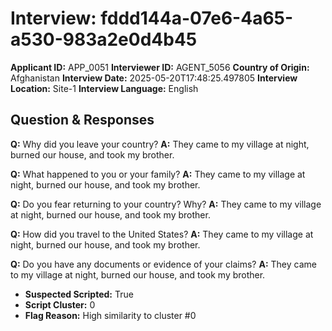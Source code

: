 # Interview: fddd144a-07e6-4a65-a530-983a2e0d4b45
**Applicant ID:** APP_0051
**Interviewer ID:** AGENT_5056
**Country of Origin:** Afghanistan
**Interview Date:** 2025-05-20T17:48:25.497805
**Interview Location:** Site-1
**Interview Language:** English

## Question & Responses

**Q:** Why did you leave your country?
**A:** They came to my village at night, burned our house, and took my brother.

**Q:** What happened to you or your family?
**A:** They came to my village at night, burned our house, and took my brother.

**Q:** Do you fear returning to your country? Why?
**A:** They came to my village at night, burned our house, and took my brother.

**Q:** How did you travel to the United States?
**A:** They came to my village at night, burned our house, and took my brother.

**Q:** Do you have any documents or evidence of your claims?
**A:** They came to my village at night, burned our house, and took my brother.

- **Suspected Scripted:** True
- **Script Cluster:** 0
- **Flag Reason:** High similarity to cluster #0